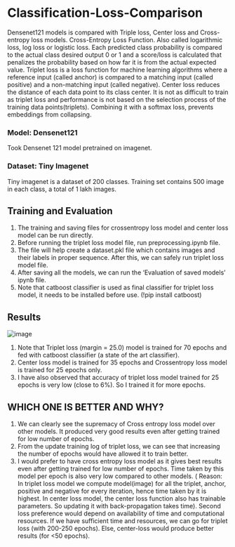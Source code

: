 # Classification-Loss-Comparison
Densenet121 models is compared with Triple loss, Center loss and Cross-entropy loss models. Cross-Entropy Loss Function. Also called logarithmic loss, log loss or logistic loss. Each predicted class probability is compared to the actual class desired output 0 or 1 and a score/loss is calculated that penalizes the probability based on how far it is from the actual expected value. Triplet loss is a loss function for machine learning algorithms where a reference input (called anchor) is compared to a matching input (called positive) and a non-matching input (called negative). Center loss reduces the distance of each data point to its class center. It is not as difficult to train as triplet loss and performance is not based on the selection process of the training data points(triplets). Combining it with a softmax loss, prevents embeddings from collapsing.

### Model: Densenet121
Took Densenet 121 model pretrained on imagenet. 

### Dataset: Tiny Imagenet
Tiny imagenet is a dataset of 200 classes. Training set contains 500 image in each class, a total of 1 lakh images.

## Training and Evaluation

1. The training and saving files for crossentropy loss model and center loss model can be run directly.
2. Before running the triplet loss model file, run preprocessing.ipynb file.
3. The file will help create a dataset.pkl file which contains images and their labels in proper sequence. After this, we can safely run triplet loss model file.
4. After saving all the models, we can run the ‘Evaluation of saved models’ ipynb file.
5. Note that catboost classifier is used as final classifier for triplet loss model, it needs to be installed before use. (!pip install catboost)

## Results

![image](https://user-images.githubusercontent.com/65457437/156496591-d862bf40-241a-4449-8f51-846f1e612851.png)

1. Note that Triplet loss (margin = 25.0) model is trained for 70 epochs and fed with catboost classifier (a state of the art classifier).
2. Center loss model is trained for 35 epochs and Crossentropy loss model is trained for 25 epochs only. 
3. I have also observed that accuracy of triplet loss model trained for 25 epochs is very low (close to 6%). So I trained it for more epochs.

## WHICH ONE IS BETTER AND WHY?

1. We can clearly see the supremacy of Cross entropy loss model over other models. It produced very good results even after getting trained for low number of epochs.
2. From the update training log of triplet loss, we can see that increasing the number of epochs would have allowed it to train better.
3. I would prefer to have cross entropy loss model as it gives best results even after getting trained for low number of epochs. Time taken by this model per epoch is also very low compared to other models. ( Reason: In triplet loss model we compute model(image) for all the triplet, anchor, positive and negative for every iteration, hence time taken by it is highest. In center loss model, the center loss function also has trainable parameters. So updating it with back-propagation takes time).
Second loss preference would depend on availability of time and computational resources. If we have sufficient time and resources, we can go for triplet loss (with 200-250 epochs). Else, center-loss would produce better results (for <50 epochs).

